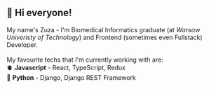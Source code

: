 ## 👋 Hi everyone! 
My name's Zuza - I'm Biomedical Informatics graduate (at *Warsaw Univeristy of Technology*) and Frontend (sometimes even Fullstack) Developer.
<br /><br />
My favourite techs that I'm currently working with are:<br />
🫀 **Javascript** - React, TypeScript, Redux<br />
🧠 **Python** - Django, Django REST Framework<br />
